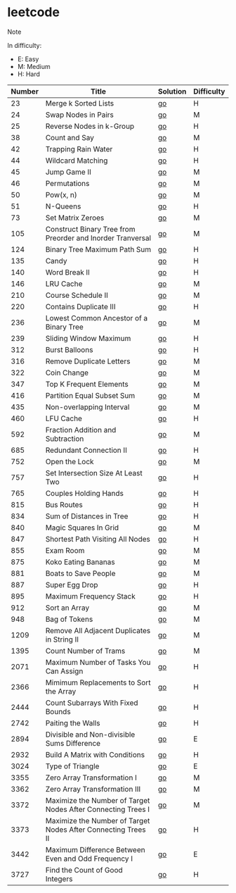 # leetcode

> [!Note]
> In difficulty:
>
> - E: Easy
> - M: Medium
> - H: Hard
>

| Number | Title | Solution | Difficulty |
| - | - | - | - |
| 23 | Merge k Sorted Lists | [go](/Hard/23%20Merge%20k%20Sorted%20Lists.md) | H |
| 24 | Swap Nodes in Pairs | [go](/Medium/24%20Swap%20Nodes%20in%20Pairs.md) | M |
| 25 | Reverse Nodes in k-Group | [go](/Hard/25%20Reverse%20Nodes%20in%20k-Group.md) | H |
| 38 | Count and Say | [go](/Medium/38%20Count%20and%20Say.md) | M |
| 42 | Trapping Rain Water | [go](/Hard/42%20Trapping%20Rain%20Water.md) | H |
| 44 | Wildcard Matching | [go](/Hard/44%20Wildcard%20Matching.md) | H |
| 45 | Jump Game II | [go](/Medium/45%20Jump%20Game%20II.md) | M |
| 46 | Permutations | [go](/Medium/46%20Permutations.md) | M |
| 50 | Pow(x, n) | [go](/Medium/50%20Pow(x,%20n).md) | M |
| 51 | N-Queens | [go](/Hard/51%20N-Queens.md) | H |
| 73 | Set Matrix Zeroes | [go](/Medium/73%20Set%20Matrix%20Zeroes.md) | M |
| 105 | Construct Binary Tree from Preorder and Inorder Tranversal | [go](/Medium/105%20Construct%20Binary%20Tree%20from%20Preorder%20and%20Inorder%20Tranversal.md) | M |
| 124 | Binary Tree Maximum Path Sum | [go](Hard/124%20Binary%20Tree%20Maximum%20Path%20Sum.md) | H |
| 135 | Candy | [go](/Hard/135%20Candy.md) | H |
| 140 | Word Break II | [go](/Hard/140%20Word%20Break%20II.md) | H |
| 146 | LRU Cache | [go](/Medium/146%20LRU%20Cache.md) | M |
| 210 | Course Schedule II | [go](/Medium/210%20Course%20Schedule%20II.md) | M |
| 220 | Contains Duplicate III | [go](/Hard/220%20Contains%20Duplicate%20III.md) | H |
| 236 | Lowest Common Ancestor of a Binary Tree | [go](/Medium/236%20Lowest%20Common%20Ancestor%20of%20a%20Binary%20Tree.md) | M |
| 239 | Sliding Window Maximum | [go](/Hard/239%20Sliding%20Window%20Maximum.md) | H |
| 312 | Burst Balloons | [go](/Hard/312%20Burst%20Balloons.md) | H |
| 316 |  Remove Duplicate Letters | [go](/Medium/316.%20Remove%20Duplicate%20Letters.md) | M |
| 322 | Coin Change | [go](/Medium/322%20Coin%20Change.md) | M |
| 347 | Top K Frequent Elements | [go](/Medium/347%20Top%20K%20Frequent%20Elements.md) | M |
| 416 | Partition Equal Subset Sum | [go](/Medium/416%20Partition%20Equal%20Subset%20Sum.md) | M |
| 435 | Non-overlapping Interval | [go](/Medium/435%20Non-overlapping%20Intervals.md) | M |
| 460 | LFU Cache | [go](/Hard/460%20LFU%20Cache.md) | H |
| 592 | Fraction Addition and Subtraction | [go](/Medium/592%20Fraction%20Addition%20and%20Subtraction.md) | M |
| 685 | Redundant Connection II | [go](/Hard/685%20Redundant%20Connection%20II.md) | H |
| 752 | Open the Lock | [go](/Medium/752%20Open%20the%20Lock.md) | M |
| 757 | Set Intersection Size At Least Two | [go](/Hard/757%20Set%20Intersection%20Size%20At%20Least%20Two.md) | H |
| 765 | Couples Holding Hands | [go](/Hard/765%20Couples%20Holding%20Hands.md) | H |
| 815 | Bus Routes | [go](/Hard/815%20Bus%20Routes.md) | H |
| 834 | Sum of Distances in Tree | [go](/Hard/834%20Sum%20of%20Distances%20in%20Tree.md) | H |
| 840 | Magic Squares In Grid | [go](/Medium/840%20Magic%20Squares%20In%20Grid.md) | M |
| 847 | Shortest Path Visiting All Nodes | [go](/Hard/847%20Shortest%20Path%20Visiting%20All%20Nodes.md) | H |
| 855 | Exam Room | [go](/Medium/855%20Exam%20Room.md) | M |
| 875 | Koko Eating Bananas | [go](/Medium/875%20Koko%20Eating%20Bananas.md) | M |
| 881 | Boats to Save People | [go](/Medium/881%20Boats%20to%20Save%20People.md) | M |
| 887 | Super Egg Drop | [go](/Hard/887%20Super%20Egg%20Drop.md) | H |
| 895 | Maximum Frequency Stack | [go](/Hard/895%20Maximum%20Frequency%20Stack.md) | H |
| 912 | Sort an Array | [go](/Medium/912%20Sort%20an%20Array.md) | M |
| 948 | Bag of Tokens | [go](/Medium/948%20Bag%20Of%20Tokens.md) | M |
| 1209 | Remove All Adjacent Duplicates in String II | [go](/Medium/1209%20Remove%20All%20Adjacent%20Duplicates%20in%20String%20II.md) | M |
| 1395 | Count Number of Trams | [go](/Medium/1395%20Count%20Number%20of%20Teams.md) | M |
| 2071 | Maximum Number of Tasks You Can Assign | [go](/Hard/2071%20Maximum%20Number%20of%20Tasks%20You%20Can%20Assign.md) | H |
| 2366 | Mimimum Replacements to Sort the Array | [go](/Hard/2366%20Minimum%20Replacements%20to%20Sort%20the%20Array.md) | H |
| 2444 | Count Subarrays With Fixed Bounds | [go](/Hard/2444%20Count%20Subarrays%20With%20Fixed%20Bounds.md) | H |
| 2742 | Paiting the Walls | [go](/Hard/2742%20Painting%20the%20Walls.md) | H |
| 2894 | Divisible and Non-divisible Sums Difference | [go](/Easy/2894%20Divisible%20and%20Non-divisible%20Sums%20Difference.md) | E |
| 2932 | Build A Matrix with Conditions | [go](/Hard/2932%20Build%20A%20Matrix%20With%20Conditions.md) | H |
| 3024 | Type of Triangle | [go](/Easy/3024%20Type%20of%20Triangle.md) | E |
| 3355 | Zero Array Transformation I | [go](/Medium/3355%20Zero%20Array%20Transformation%20I.md) | M |
| 3362 | Zero Array Transformation III | [go](/Medium/3362%20Zero%20Array%20Transformation%20III.md) | M |
| 3372 | Maximize the Number of Target Nodes After Connecting Trees I | [go](/Medium/3372%20Maximize%20the%20Number%20of%20Target%20Nodes%20After%20Connecting%20Trees%20I.md) | M |
| 3373 | Maximize the Number of Target Nodes After Connecting Trees II | [go](/Hard/3373%20Maximize%20the%20Number%20of%20Target%20Nodes%20After%20Connecting%20Trees%20II.md) | H |
| 3442 | Maximum Difference Between Even and Odd Frequency I | [go](/Easy/3442%20Maximum%20Difference%20Between%20Even%20and%20Odd%20Frequency%20I.md) | E |
| 3727 | Find the Count of Good Integers | [go](/Hard/3727%20Find%20the%20Count%20of%20Good%20Integers.md) | H |
